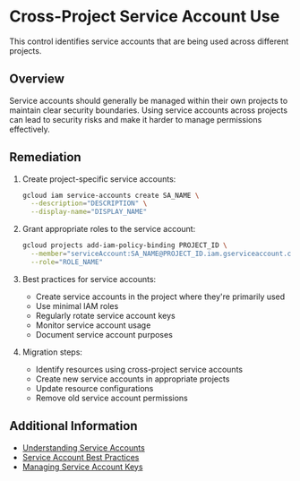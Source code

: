 # Cross-Project Service Account Use

This control identifies service accounts that are being used across different projects.

## Overview

Service accounts should generally be managed within their own projects to maintain clear security boundaries. Using service accounts across projects can lead to security risks and make it harder to manage permissions effectively.

## Remediation

1. Create project-specific service accounts:
   ```bash
   gcloud iam service-accounts create SA_NAME \
     --description="DESCRIPTION" \
     --display-name="DISPLAY_NAME"
   ```

2. Grant appropriate roles to the service account:
   ```bash
   gcloud projects add-iam-policy-binding PROJECT_ID \
     --member="serviceAccount:SA_NAME@PROJECT_ID.iam.gserviceaccount.com" \
     --role="ROLE_NAME"
   ```

3. Best practices for service accounts:
   - Create service accounts in the project where they're primarily used
   - Use minimal IAM roles
   - Regularly rotate service account keys
   - Monitor service account usage
   - Document service account purposes

4. Migration steps:
   - Identify resources using cross-project service accounts
   - Create new service accounts in appropriate projects
   - Update resource configurations
   - Remove old service account permissions

## Additional Information

- [Understanding Service Accounts](https://cloud.google.com/iam/docs/understanding-service-accounts)
- [Service Account Best Practices](https://cloud.google.com/iam/docs/best-practices-for-managing-service-account-keys)
- [Managing Service Account Keys](https://cloud.google.com/iam/docs/creating-managing-service-account-keys) 